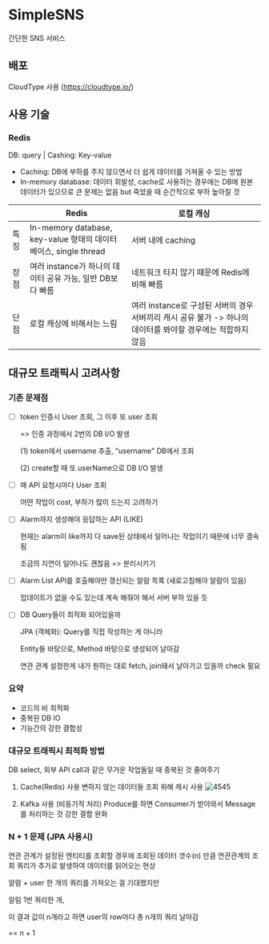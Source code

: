 # SimpleSNS
간단한 SNS 서비스 


## 배포
CloudType 사용 (https://cloudtype.io/)

## 사용 기술
### Redis
DB: query | Cashing: Key-value
- Caching: DB에 부하를 주지 않으면서 더 쉽게 데이터를 가져올 수 있는 방법
- In-memory database: 데이터 휘발성, cache로 사용하는 경우에는 DB에 원본 데이터가 있으므로 큰 문제는 없음 but 죽었을 때 순간적으로 부하 높아질 것

|    | Redis | 로컬 캐싱 |
|---|---|---|
| 특징 | In-memory database, key-value 형태의 데이터베이스, single thread | 서버 내에 caching |
| 장점 | 여러 instance가 하나의 데이터 공유 가능, 일반 DB보다 빠름 | 네트워크 타지 않기 때문에 Redis에 비해 빠름 |
| 단점 | 로컬 캐싱에 비해서는 느림 | 여러 instance로 구성된 서버의 경우 서버끼리 캐시 공유 불가 -> 하나의 데이터를 봐야할 경우에는 적합하지 않음 |


## 대규모 트래픽시 고려사항
### 기존 문제점 
- [ ] token 인증시 User 조회, 그 이후 또 user 조회

  => 인증 과정에서 2번의 DB I/O 발생

  (1) token에서 username 추출, "username" DB에서 조회

  (2) create할 때 또 userName으로 DB I/O 발생

- [ ] 매 API 요청시마다 User 조회

  어떤 작업이 cost, 부하가 많이 드는지 고려하기

- [ ] Alarm까지 생성해야 응답하는 API (LIKE)

  현재는 alarm이 like까지 다 save된 상태에서 일어나는 작업이기 때문에 너무 결속됨

  조금의 지연이 일어나도 괜찮음 => 분리시키기

- [ ] Alarm List API를 호출해야만 갱신되는 알람 목록 (새로고침해야 알람이 있음)

  업데이트가 없을 수도 있는데 계속 해줘야 해서 서버 부하 있을 듯

- [ ] DB Query들이 최적화 되어있을까

  JPA (객체화): Query를 직접 작성하는 게 아니라

  Entity들 바탕으로, Method 바탕으로 생성되어 날아감

  연관 관계 설정한게 내가 원하는 대로 fetch, join돼서 날아가고 있을까 check 필요


### 요약
- 코드의 비 최적화
- 중복된 DB IO
- 기능간의 강한 결합성


### 대규모 트래픽시 최적화 방법
DB select, 외부 API call과 같은 무거운 작업들일 때 중복된 것 줄여주기

1. Cache(Redis) 사용
변하지 않는 데이터들 조회 위해 캐시 사용
![4545](https://user-images.githubusercontent.com/45472076/230905903-2fa08302-d71e-40be-bf15-13ad7db9290e.PNG)

2. Kafka 사용 (비동기적 처리)
Produce를 하면 Consumer가 받아와서 Message를 처리하는 것
강한 결합 완화

### N + 1 문제 (JPA 사용시)
연관 관계가 설정된 엔티티를 조회할 경우에 조회된 데이터 갯수(n) 만큼 연관관계의 조회 쿼리가 추가로 발생하여 데이터를 읽어오는 현상

알람 + user 한 개의 쿼리를 가져오는 걸 기대했지만

알림 1번 쿼리한 개,

이 결과 값이 n개라고 하면 user의 row마다 총 n개의 쿼리 날아감

== n + 1


